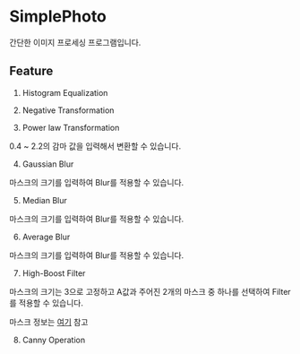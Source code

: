 # SimplePhoto
간단한 이미지 프로세싱 프로그램입니다.

## Feature

1. Histogram Equalization

2. Negative Transformation

3. Power law Transformation

0.4 ~ 2.2의 감마 값을 입력해서 변환할 수 있습니다.

4. Gaussian Blur

마스크의 크기를 입력하여 Blur를 적용할 수 있습니다.

5. Median Blur

마스크의 크기를 입력하여 Blur를 적용할 수 있습니다.

6. Average Blur

마스크의 크기를 입력하여 Blur를 적용할 수 있습니다.

7. High-Boost Filter

마스크의 크기는 3으로 고정하고 A값과 주어진 2개의 마스크 중 하나를 선택하여 Filter를 적용할 수 있습니다.

마스크 정보는 [여기][ref] 참고

8. Canny Operation

[ref]: https://github.com/wildDoubt/Area_Processing#2-sharpening